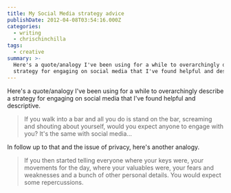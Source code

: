 ```yaml
---
title: My Social Media strategy advice
publishDate: 2012-04-08T03:54:16.000Z
categories:
  - writing
  - chrischinchilla
tags:
  - creative
summary: >-
  Here's a quote/analogy I've been using for a while to overarchingly describe a
  strategy for engaging on social media that I've found helpful and descriptive.
---
```


Here's a quote/analogy I've been using for a while to overarchingly describe a strategy for engaging on social media that I've found helpful and descriptive.

> If you walk into a bar and all you do is stand on the bar, screaming and shouting about yourself, would you expect anyone to engage with you? It's the same with social media…

In follow up to that and the issue of privacy, here's another analogy.

> If you then started telling everyone where your keys were, your movements for the day, where your valuables were, your fears and weaknesses and a bunch of other personal details. You would expect some repercussions.
